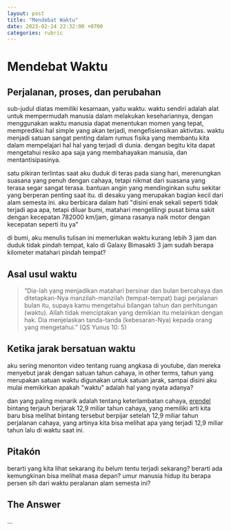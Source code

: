 ```yaml
---
layout: post
title: "Mendebat Waktu"
date: 2023-02-24 22:32:00 +0700
categories: rubric
---
```

# Mendebat Waktu

## Perjalanan, proses, dan perubahan
sub-judul diatas memiliki kesamaan, yaitu waktu. waktu sendiri adalah alat untuk mempermudah manusia dalam melakukan kesehariannya, dengan menggunakan waktu manusia dapat menentukan momen yang tepat, memprediksi hal simple yang akan terjadi, mengefisiensikan aktivitas. waktu menjadi satuan sangat penting dalam rumus fisika yang membantu kita dalam mempelajari hal hal yang terjadi di dunia. dengan begitu kita dapat mengetahui resiko apa saja yang membahayakan manusia, dan mentantisipasinya.

satu pikiran terlintas saat aku duduk di teras pada siang hari, merenungkan suasana yang penuh dengan cahaya, tetapi nikmat dari suasana yang terasa segar sangat terasa. bantuan angin yang mendinginkan suhu sekitar yang berperan penting saat itu. di desaku yang merupakan bagian kecil dari alam semesta ini. aku berbicara dalam hati "disini enak sekali seperti tidak terjadi apa apa, tetapi diluar bumi, matahari mengelilingi pusat bima sakit dengan kecepatan 782000 km/jam, gimana rasanya naik motor dengan kecepatan seperti itu ya"

di bumi, aku menulis tulisan ini memerlukan waktu kurang lebih 3 jam dan duduk tidak pindah tempat, kalo di Galaxy Bimasakti 3 jam sudah berapa kilometer matahari pindah tempat?

## Asal usul waktu
>“Dia-lah yang menjadikan matahari bersinar dan bulan bercahaya dan ditetapkan-Nya manzilah-manzilah (tempat-tempat) bagi perjalanan bulan itu, supaya kamu mengetahui bilangan tahun dan perhitungan (waktu). Allah tidak menciptakan yang demikian itu melainkan dengan hak. Dia menjelaskan tanda-tanda (kebesaran-Nya) kepada orang yang mengetahui.” (QS Yunus 10: 5)


## Ketika jarak bersatuan waktu
aku sering menonton video tentang ruang angkasa di youtube, dan mereka menyebut jarak dengan satuan tahun cahaya, in other terms, tahun yang merupakan satuan waktu digunakan untuk satuan jarak, sampai disini aku mulai memikirkan apakah "waktu" adalah hal yang nyata adanya?

dan yang paling menarik adalah tentang keterlambatan cahaya,
[erendel](https://www.kompas.com/tren/read/2022/04/03/153000665/earendel-bintang-terjauh-yang-jaraknya-12-9-miliar-tahun-cahaya?page=all) bintang terjauh berjarak 12,9 miliar tahun cahaya, yang memiliki arti kita baru bisa melihat bintang tersebut berpijar setelah 12,9 miliar tahun perjalanan cahaya, yang artinya kita bisa melihat apa yang terjadi 12,9 miliar tahun lalu di waktu saat ini.

## Pitakón
berarti yang kita lihat sekarang itu belum tentu terjadi sekarang?
berarti ada kemungkinan bisa melihat masa depan?
umur manusia hidup itu berapa persen sih dari waktu peralanan alam semesta ini?

## The Answer
...